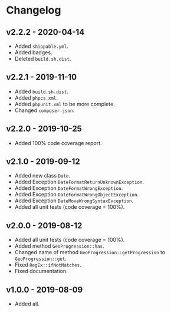 # Changelog

## v2.2.2 - 2020-04-14

- Added `shippable.yml`.
- Added badges.
- Deleted `build.sh.dist`.

## v2.2.1 - 2019-11-10

- Added `build.sh.dist`.
- Added `phpcs.xml`.
- Added `phpunit.xml` to be more complete.
- Changed `composer.json`.

## v2.2.0 - 2019-10-25

- Added 100% code coverage report.

## v2.1.0 - 2019-09-12

- Added new class `Date`.
- Added Exception `DateFormatReturnUnknownException`.
- Added Exception `DateFormatWrongException`.
- Added Exception `DateFormatWrongObjectException`.
- Added Exception `DateMoveWrongSyntaxException`.
- Added all unit tests (code coverage = 100%).

## v2.0.0 - 2019-08-12

- Added all unit tests (code coverage = 100%).
- Added method `GeoProgression::has`.
- Changed name of method `GeoProgression::getProgression` to `GeoProgression::get`.
- Fixed `RegEx::ifNotMatches`.
- Fixed documentation.

## v1.0.0 - 2019-08-09

- Added all.
